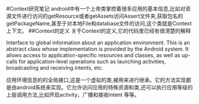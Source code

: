#Context研究笔记
android中有一个上帝类掌控着很多应用的基本信息,比如对资源文件进行访问的getResource或者getAssets访问Assert文件夹,获取包名的getPackageName,甚至于对本地File和database文件的访问,这个类就是Context上下文。
##Context的定义
关于Context的定义,它的代码里已经有很清楚的解释

Interface to global information about an application environment.  This is
an abstract class whose implementation is provided by
the Android system.  It allows access to application-specific resources and classes, as well as
up-calls for application-level operations such as launching activities,
broadcasting and receiving intents, etc.

应用环境信息的的全局接口,这是一个虚拟的类,被用来进行继承。它的方法实现都是由android系统来实现。它允许访问应用的特殊资源和类,还可以执行应用等级的上层调用方法,比如开启activity，广播和接收intent 等等。
